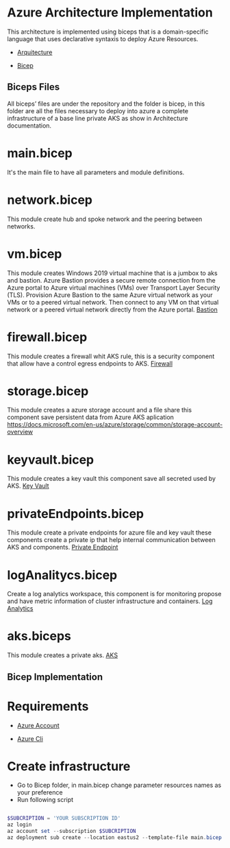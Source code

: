 # Azure Architecture Implementation

This architecture is implemented using biceps that is a domain-specific language that uses declarative syntaxis to deploy Azure Resources. 

* [Arquitecture](https://github.com/RodrigoVeraSYS/AKS-Private/blob/main/Docs/AzureArquitecture.md "Architecture")

* [Bicep](https://docs.microsoft.com/en-us/azure/azure-resource-manager/bicep/overview?tabs=bicep "Bicep")


## Biceps Files

All biceps’ files are under the repository and the folder is bicep, in this folder are all the files necessary to deploy into azure a complete infrastructure of a base line private AKS as show in Architecture documentation.

# main.bicep
It's the main file to have all parameters and module definitions.

# network.bicep
This module create hub and spoke network and the peering between networks.

# vm.bicep
This module creates Windows 2019 virtual machine that is a jumbox to aks and bastion. Azure Bastion provides a secure remote connection from the Azure portal to Azure virtual machines (VMs) over Transport Layer Security (TLS). Provision Azure Bastion to the same Azure virtual network as your VMs or to a peered virtual network. Then connect to any VM on that virtual network or a peered virtual network directly from the Azure portal. [Bastion](https://docs.microsoft.com/en-us/training/modules/connect-vm-with-azure-bastion/2-what-is-azure-bastion "Bastion")


# firewall.bicep
This module creates a firewall whit AKS rule, this is a security component that allow have a control egress endpoints to AKS. [Firewall](https://docs.microsoft.com/en-us/azure/firewall/overview "Firewall")

# storage.bicep
This module creates a azure storage account and a file share this component save persistent data from Azure AKS aplication
https://docs.microsoft.com/en-us/azure/storage/common/storage-account-overview

# keyvault.bicep
This module creates a key vault this component save all secreted used by AKS. [Key Vault](https://docs.microsoft.com/en-us/azure/key-vault/general/ "Key Vault")


# privateEndpoints.bicep
This module create a private endpoints for azure file and key vault these components create a private ip that help internal communication between AKS and components. [Private Endpoint](https://docs.microsoft.com/en-us/azure/private-link/private-endpoint-overview "Private Endpoint")


# logAnalitycs.bicep
Create a log analytics workspace, this component is for monitoring propose and have metric information of cluster infrastructure and containers. [Log Analytics](https://docs.microsoft.com/en-us/azure/automation/ "Log Analytics")


# aks.biceps
This module creates a private aks. [AKS](https://docs.microsoft.com/es-mx/azure/aks/ "AKS")


## Bicep Implementation

# Requirements

* [Azure Account](https://azure.microsoft.com/en-us/free/search/?ef_id=Cj0KCQjwguGYBhDRARIsAHgRm4_WKFwwiujWSBLpK_kNgb9Sxq6JaIzWDmXmnpVbXXWfzxOdbUVfeuEaAlgMEALw_wcB%3AG%3As&OCID=AIDcmmxotgtm93_SEM_Cj0KCQjwguGYBhDRARIsAHgRm4_WKFwwiujWSBLpK_kNgb9Sxq6JaIzWDmXmnpVbXXWfzxOdbUVfeuEaAlgMEALw_wcB%3AG%3As&gclid=Cj0KCQjwguGYBhDRARIsAHgRm4_WKFwwiujWSBLpK_kNgb9Sxq6JaIzWDmXmnpVbXXWfzxOdbUVfeuEaAlgMEALw_wcB "Azure Account")

* [Azure Cli]( https://docs.microsoft.com/en-us/cli/azure/install-azure-cli "Azure Cli")  

# Create infrastructure

* Go to Bicep folder, in main.bicep change parameter resources names as your preference
* Run following script
```powershell  

$SUBCRIPTION = 'YOUR SUBSCRIPTION ID'
az login
az account set --subscription $SUBCRIPTION
az deployment sub create --location eastus2 --template-file main.bicep
```
